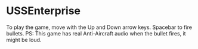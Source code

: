# USSEnterprise

To play the game, move with the Up and Down arrow keys. Spacebar to fire bullets.
PS: This game has real Anti-Aircraft audio when the bullet fires, it might be loud.